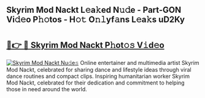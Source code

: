 ## Skyrim Mod Nackt L𝚎a𝚔ed N𝚞𝚍e - Part-GON Vi𝚍𝚎o P𝚑𝚘tos - H𝚘𝚝 O𝚗𝚕yf𝚊ns L𝚎a𝚔s uD2Ky

# <h2><a href="http://kf0324k.oniu.top/?m=Skyrim+Mod+Nackt">🔗👉 🔴 Skyrim Mod Nackt P𝚑ot𝚘𝚜 V𝚒d𝚎o</a></h2>

[![Skyrim Mod Nackt Nu𝚍e𝚜](https://i.imgur.com/0qMVB7G.gif)](http://kf0324k.oniu.top/?m=Skyrim+Mod+Nackt)
Online entertainer and multimedia artist Skyrim Mod Nackt, celebrated for sharing dance and lifestyle ideas through viral dance routines and compact clips. Inspiring humanitarian worker Skyrim Mod Nackt, celebrated for their dedication and commitment to helping those in need around the world.  
